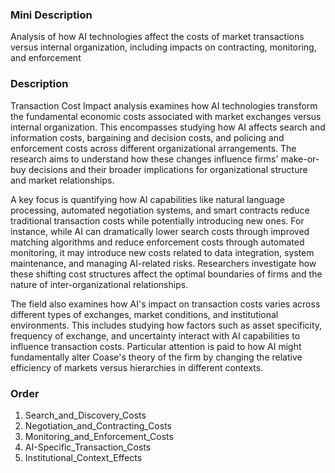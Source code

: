 ### Mini Description

Analysis of how AI technologies affect the costs of market transactions versus internal organization, including impacts on contracting, monitoring, and enforcement

### Description

Transaction Cost Impact analysis examines how AI technologies transform the fundamental economic costs associated with market exchanges versus internal organization. This encompasses studying how AI affects search and information costs, bargaining and decision costs, and policing and enforcement costs across different organizational arrangements. The research aims to understand how these changes influence firms' make-or-buy decisions and their broader implications for organizational structure and market relationships.

A key focus is quantifying how AI capabilities like natural language processing, automated negotiation systems, and smart contracts reduce traditional transaction costs while potentially introducing new ones. For instance, while AI can dramatically lower search costs through improved matching algorithms and reduce enforcement costs through automated monitoring, it may introduce new costs related to data integration, system maintenance, and managing AI-related risks. Researchers investigate how these shifting cost structures affect the optimal boundaries of firms and the nature of inter-organizational relationships.

The field also examines how AI's impact on transaction costs varies across different types of exchanges, market conditions, and institutional environments. This includes studying how factors such as asset specificity, frequency of exchange, and uncertainty interact with AI capabilities to influence transaction costs. Particular attention is paid to how AI might fundamentally alter Coase's theory of the firm by changing the relative efficiency of markets versus hierarchies in different contexts.

### Order

1. Search_and_Discovery_Costs
2. Negotiation_and_Contracting_Costs
3. Monitoring_and_Enforcement_Costs
4. AI-Specific_Transaction_Costs
5. Institutional_Context_Effects
